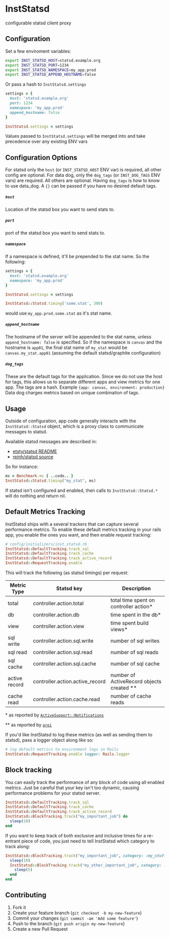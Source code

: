 # InstStatsd

configurable statsd client proxy

## Configuration

Set a few enviroment variables:

```bash
export INST_STATSD_HOST=statsd.example.org
export INST_STATSD_PORT=1234
export INST_STATSD_NAMESPACE=my_app.prod
export INST_STATSD_APPEND_HOSTNAME=false
```

Or pass a hash to `InstStatsd.settings`

```ruby
settings = {
  host: 'statsd.example.org'
  port: 1234
  namespace: 'my_app.prod'
  append_hostname: false
}

InstStatsd.settings = settings
```

Values passed to `InstStatsd.settings` will be merged into and take precedence over any existing ENV vars

## Configuration Options

For statsd only the `host` (or `INST_STATSD_HOST` ENV var) is required, all
other config are optional.
For data dog, only the `dog_tags` (or `INST_DOG_TAGS` ENV vars) are required.
All others are optional. Having `dog_tags` is how to know to use data_dog.
A `{}` can be passed if you have no desired default tags.

##### `host`

Location of the statsd box you want to send stats to.

##### `port`

port of the statsd box you want to send stats to.

##### `namespace`

If a namespace is defined, it'll be prepended to the stat name. So the following:

```ruby
settings = {
  host: 'statsd.example.org'
  namespace: 'my_app.prod'
}

InstStatsd.settings = settings

InstStatsd::Statsd.timing('some.stat', 300)
```

would use `my_app.prod.some.stat` as it's stat name.


##### `append_hostname`

The hostname of the server will be appended to the stat name, unless
`append_hostname: false` is specified. So if the namespace is `canvas` and the
hostname is `app01`, the final stat name of `my_stat` would be
`canvas.my_stat.app01` (assuming the default statsd/graphite configuration)

##### `dog_tags`

These are the default tags for the application. Since we do not use the host for
tags, this allows us to separate different apps and view metrics for one app.
The tags are a hash. Example `{app: canvas, environment: production}`
Data dog charges metrics based on unique combination of tags.

## Usage

Outside of configuration, app code generally interacts with the
`InstStatsd::Statsd` object, which is a proxy class to communicate messages
to statsd.

Available statsd messages are described in:

* [etsty/statsd README](https://github.com/etsy/statsd/blob/master/README.md)
* [reinh/statsd source](https://github.com/reinh/statsd/blob/master/lib/statsd.rb)

So for instance:

```ruby
ms = Benchmark.ms { ..code.. }
InstStatsd::Statsd.timing("my_stat", ms)
```

If statsd isn't configured and enabled, then calls to `InstStatsd::Statsd.*`
will do nothing and return nil.



## Default Metrics Tracking

InstStatsd ships with a several trackers that can capture
several performance metrics. To enable these default metrics
tracking in your rails app, you enable the ones you want, and
then enable request tracking:

```ruby
# config/initializers/inst_statsd.rb
InstStatsd::DefaultTracking.track_sql
InstStatsd::DefaultTracking.track_cache
InstStatsd::DefaultTracking.track_active_record
InstStatsd::RequestTracking.enable
```

This will track the following (as statsd
timings) per request:

| Metric Type   | Statsd key                      | Description                               |
| -----------   | --------------------------      | ---------------------------------         |
| total         | controller.action.total         | total time spent on controller action*    |
| db            | controller.action.db            | time spent in the db*                     |
| view          | controller.action.view          | time spent build views*                   |
| sql write     | controller.action.sql.write     | number of sql writes                      |
| sql read      | controller.action.sql.read      | number of sql reads                       |
| sql cache     | controller.action.sql.cache     | number of sql cache                       |
| active record | controller.action.active_record | number of ActiveRecord objects created ** |
| cache read    | controller.action.cache.read    | number of cache reads                     |


\* as reported by [`ActiveSupport::Notifications`](http://api.rubyonrails.org/classes/ActiveSupport/Notifications.html)

\** as reported by [`aroi`](https://github.com/knomedia/aroi)

If you'd like InstStatsd to log these metrics (as well as sending them to statsd), pass a logger object along like so:

```ruby
# log default metrics to environment logs in Rails
InstStatsd::RequestTracking.enable logger: Rails.logger
```
## Block tracking

You can easily track the performance of any block of code using all enabled
metrics. Just be careful that your key isn't too dynamic, causing performance problems
for your statsd server.

```ruby
InstStatsd::DefaultTracking.track_sql
InstStatsd::DefaultTracking.track_cache
InstStatsd::DefaultTracking.track_active_record
InstStatsd::BlockTracking.track("my_important_job") do
  sleep(10)
end
```

If you want to keep track of both exclusive and inclusive times for a re-entrant piece of code,
you just need to tell InstStatsd which category to track along:

```ruby
InstStatsd::BlockTracking.track("my_important_job", category: :my_stuff) do
  sleep(10)
  InstStatsd::BlockTracking.track("my_other_important_job", category: :my_stuff) do
    sleep(5)
  end
end
```

## Contributing

1. Fork it
2. Create your feature branch (`git checkout -b my-new-feature`)
3. Commit your changes (`git commit -am 'Add some feature'`)
4. Push to the branch (`git push origin my-new-feature`)
5. Create a new Pull Request
